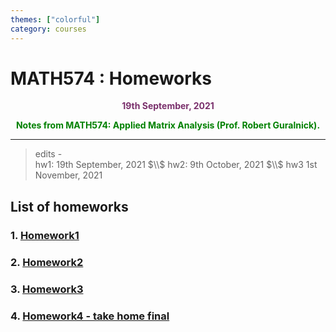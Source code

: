 ```yaml
---
themes: ["colorful"]
category: courses
---
```


# MATH574 : Homeworks
<p style="text-align:center; color:#7A306C"> <b>19th September, 2021</b> </p>
<p style='text-align:center;color:green'><b>
Notes from MATH574: Applied Matrix Analysis (Prof. Robert Guralnick).</b></p>


---

>edits -\
hw1: 19th September, 2021 $\\$
hw2: 9th October, 2021 $\\$
hw3 1st November, 2021 

## List of homeworks

### 1. [Homework1](hw1)
### 2. [Homework2](hw2)
### 3. [Homework3](hw3)
### 4. [Homework4 - take home final](hw4)

